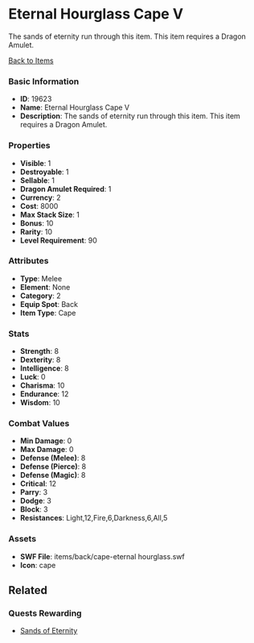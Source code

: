 # Eternal Hourglass Cape V

The sands of eternity run through this item. This item requires a Dragon Amulet.

[Back to Items](../items.md)

### Basic Information

- **ID**: 19623
- **Name**: Eternal Hourglass Cape V
- **Description**: The sands of eternity run through this item. This item requires a Dragon Amulet.

### Properties

- **Visible**: 1
- **Destroyable**: 1
- **Sellable**: 1
- **Dragon Amulet Required**: 1
- **Currency**: 2
- **Cost**: 8000
- **Max Stack Size**: 1
- **Bonus**: 10
- **Rarity**: 10
- **Level Requirement**: 90

### Attributes

- **Type**: Melee
- **Element**: None
- **Category**: 2
- **Equip Spot**: Back
- **Item Type**: Cape

### Stats

- **Strength**: 8
- **Dexterity**: 8
- **Intelligence**: 8
- **Luck**: 0
- **Charisma**: 10
- **Endurance**: 12
- **Wisdom**: 10

### Combat Values

- **Min Damage**: 0
- **Max Damage**: 0
- **Defense (Melee)**: 8
- **Defense (Pierce)**: 8
- **Defense (Magic)**: 8
- **Critical**: 12
- **Parry**: 3
- **Dodge**: 3
- **Block**: 3
- **Resistances**: Light,12,Fire,6,Darkness,6,All,5

### Assets

- **SWF File**: items/back/cape-eternal hourglass.swf
- **Icon**: cape

## Related

### Quests Rewarding

- [Sands of Eternity](../quests/1042-sands-of-eternity.md)

